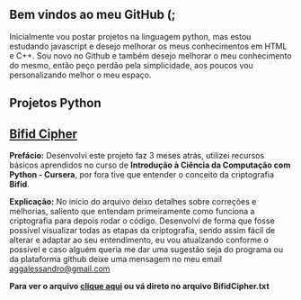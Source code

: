 ## Bem vindos ao meu GitHub (;

Inicialmente vou postar projetos na linguagem python, mas estou estudando javascript e desejo melhorar os meus conhecimentos em HTML e C++.
Sou novo no Github e também desejo melhorar o meu conhecimento do mesmo, então peço perdão pela simplicidade, aos poucos vou personalizando melhor o meu espaço.

## Projetos Python

## [Bifid Cipher](https://github.com/sandroliveira/Public-Projects-Python/blob/master/BifidCipher.txt)
**Prefácio:** Desenvolvi este projeto faz 3 meses atrás, utilizei recursos básicos aprendidos no curso de **Introdução à Ciência da Computação com Python - Cursera**, por fora tive que entender o conceito da criptografia **Bifid**.

**Explicação:** No início do arquivo deixo detalhes sobre correções e melhorias, saliento que entendam primeiramente como funciona a criptografia para depois rodar o código. Desenvolvi de forma que fosse possível visualizar todas as etapas da criptografia, sendo assim fácil de alterar e adaptar ao seu entendimento, eu vou atualzando conforme o possível e caso alguém queria me dar uma sugestão seja do programa ou da plataforma github deixe uma mensagem no meu email [aggalessandro@gmail.com](aggalessandro@gmail.com)  

**Para ver o arquivo [clique aqui](https://github.com/sandroliveira/Public-Projects-Python/blob/master/BifidCipher.txt) ou vá direto no arquivo BifidCipher.txt**

